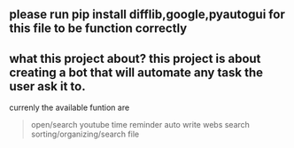 please run pip install difflib,google,pyautogui for this file to be function correctly 
-------------------------------------------------------------------------------------
what this project about?
this project is about creating a bot that will automate any task the user ask it to.
------------------------------------------------------------------------------------
currenly the available funtion are
  >open/search youtube 
  >time reminder
  >auto write
  >webs search
  >sorting/organizing/search file 
